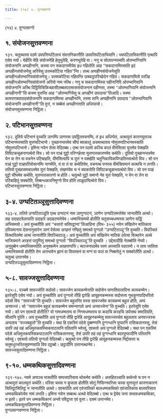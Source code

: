 ```yaml
---
title: (१४) ४. पुग्गलवग्गो

---
```

(१४) ४. पुग्गलवग्गो  


## १. संयोजनसुत्तवण्णना

१३१. चतुत्थस्स पठमे उपपत्तिप्पटिलाभं संवत्तनिकानीति उपपत्तिपटिलाभियानि। भवपटिलाभियानीति एत्थापि एसेव नयो। येहीति येहि संयोजनेहि हेतुभूतेहि, करणभूतेहि वा। ननु च सोतापन्‍नस्सपि ओरम्भागियानि संयोजनानि अप्पहीनानि, कस्मा पन सकदागामीयेव इध गहितोति आह ‘‘सकदागामिस्साति इदं अप्पहीनसंयोजनेसु अरियेसु उत्तमकोटिया गहित’’न्ति। तत्थ अप्पहीनसंयोजनेसूति अप्पहीनओरम्भागियसंयोजनेसु। उत्तमकोटिया गहितन्ति उक्‍कट्ठपरिच्छेदेन गहितं। सकदागामितो परञ्हि अप्पहीनओरम्भागियसंयोजनो अरियो नाम नत्थि। ननु च सकदागामिस्स पहीनानिपि ओरम्भागियानि संयोजनानि अत्थि दिट्ठिविचिकिच्छासीलब्बतपरामाससंयोजनानं पहीनत्ता, तस्मा ‘‘ओरम्भागियानि संयोजनानि अप्पहीनानी’’ति कस्मा वुत्तन्ति आह ‘‘ओरम्भागियेसु च अप्पहीनं उपादाया’’तिआदि। यस्मा कामरागब्यापादसंयोजनानि सकदागामिस्स अप्पहीनानि, तस्मा तानि अप्पहीनानि उपादाय ‘‘ओरम्भागियानि संयोजनानि अप्पहीनानी’’ति वुत्तं, न सब्बेसं अप्पहीनत्ताति अधिप्पायो।  
संयोजनसुत्तवण्णना निट्ठिता।  


## २. पटिभानसुत्तवण्णना

१३२. दुतिये पटिभानं वुच्‍चति ञाणम्पि ञाणस्स उपट्ठितवचनम्पि, तं इध अधिप्पेतं, अत्थयुत्तं कारणयुत्तञ्‍च पटिभानमस्साति युत्तप्पटिभानो। पुच्छानन्तरमेव सीघं ब्याकातुं असमत्थताय नोमुत्तप्पटिभानमस्साति नोमुत्तप्पटिभानो। इमिना नयेन सेसा वेदितब्बा। एत्थ पन पठमो कञ्‍चि कालं वीमंसित्वा युत्तमेव पेक्खति तिपिटकचूळनागत्थेरो विय। सो पन पञ्हं पुट्ठो परिग्गहेत्वा युत्तप्पत्तकारणमेव कथेति। दुतियो पुच्छानन्तरमेव येन वा तेन वा वचनेन पटिबाहति, वीमंसित्वापि च युत्तं न पक्खेति चतुनिकायिकपिण्डतिस्सत्थेरो विय। सो पन पञ्हं पुट्ठो पञ्हपरियोसानम्पि नागमेति, यं वा तं वा कथेतियेव, वचनत्थं पनस्स वीमंसियमानं कत्थचि न लगति। ततियो पुच्छासमकालमेव युत्तं पेक्खति, तंखणंयेव च नं ब्याकरोति तिपिटकचूळाभयत्थेरो विय। सो पन पञ्हं पुट्ठो सीघमेव कथेति, युत्तप्पत्तकारणो च होति। चतुत्थो पुट्ठो समानो नेव युत्तं पेक्खति, न येन वा तेन वा पटिबाहितुं सक्‍कोति, तिब्बन्धकारनिमुग्गो विय होति लाळुदायित्थेरो विय।  
पटिभानसुत्तवण्णना निट्ठिता।  


## ३-४. उग्घटितञ्‍ञूसुत्तादिवण्णना

१३३-४. ततिये उग्घटितञ्‍ञूति एत्थ उग्घटनं नाम ञाणुग्घटनं, ञाणेन उग्घटितमत्तेयेव जानातीति अत्थो। सह उदाहटवेलायाति उदाहारे उदाहटमत्तेयेव। धम्माभिसमयो होतीति चतुसच्‍चधम्मस्स ञाणेन सद्धिं अभिसमयो। अयं वुच्‍चतीति अयं ‘‘चत्तारो सतिपट्ठाना’’तिआदिना (विभ॰ ३५५) नयेन संखित्तेन मातिकाय ठपियमानाय देसनानुसारेन ञाणं पेसेत्वा अरहत्तं गण्हितुं समत्थो पुग्गलो ‘‘उग्घटितञ्‍ञू’’ति वुच्‍चति। विपञ्‍चितं वित्थारितमेव अत्थं जानातीति विपञ्‍चितञ्‍ञू। अयं वुच्‍चतीति अयं संखित्तेन मातिकं ठपेत्वा वित्थारेन अत्थे भाजियमाने अरहत्तं पापुणितुं समत्थो पुग्गलो ‘‘विपञ्‍चितञ्‍ञू’’ति वुच्‍चति । उद्देसादीहि नेतब्बोति नेय्यो। अनुपुब्बेन धम्माभिसमयोति अनुक्‍कमेन अरहत्तप्पत्ति। ब्यञ्‍जनपदमेव परमं अस्साति पदपरमो। न ताय जातिया धम्माभिसमयो होतीति तेन अत्तभावेन झानं वा विपस्सनं वा मग्गं वा फलं वा निब्बत्तेतुं न सक्‍कोतीति अत्थो। चतुत्थं उत्तानमेव।  
उग्घटितञ्‍ञूसुत्तादिवण्णना निट्ठिता।  


## ५-८. सावज्‍जसुत्तादिवण्णना

१३५-८. पञ्‍चमे सावज्‍जोति सदोसो। सावज्‍जेन कायकम्मेनाति सदोसेन पाणातिपातादिना कायकम्मेन। इतरेसुपि एसेव नयो। अयं वुच्‍चतीति अयं पुग्गलो तीहि द्वारेहि आयूहनकम्मस्स सदोसत्ता गूथकुणपादिभरितो पदेसो विय ‘‘सावज्‍जो’’ति वुच्‍चति। सावज्‍जेन बहुलन्ति यस्स सावज्‍जमेव कायकम्मं बहुलं होति, अप्पं अनवज्‍जं। सो ‘‘सावज्‍जेन बहुलं कायकम्मेन समन्‍नागतो अप्पं अनवज्‍जेना’’ति वुच्‍चति। इतरेसुपि एसेव नयो। को पन एवरूपो होतीति? यो गामधम्मताय वा निगमधम्मताय वा कदाचि करहचि उपोसथं समादियति, सीलानि पूरेति। अयं वुच्‍चतीति अयं पुग्गलो तीहि द्वारेहि आयूहनकम्मेसु सावज्‍जस्सेव बहुलताय अनवज्‍जस्स अप्पताय ‘‘वज्‍जबहुलो’’ति वुच्‍चति। यथा हि एकस्मिं पदेसे दुब्बण्णानि दुग्गन्धानि पुप्फानि रासिकतानस्सु, तेसं उपरि तहं तहं अधिमुत्तकवस्सिकपाटलानि पतितानि भवेय्युं, एवरूपो अयं पुग्गलो वेदितब्बो। यथा पन एकस्मिं पदेसे अधिमुत्तकवस्सिकपाटलानि रासिकतानस्सु, तेसं उपरि तहं तहं दुग्गन्धानि बदरपुप्फादीनि पतितानि भवेय्युं। एवरूपो ततियो पुग्गलो वेदितब्बो। चतुत्थो पन तीहि द्वारेहि आयूहनकम्मस्स निद्दोसत्ता च चतुमधुरभरितसुवण्णवाति विय दट्ठब्बो। छट्ठादीनि उत्तानत्थानेव।  
सावज्‍जसुत्तादिवण्णना निट्ठिता।  


## ९-१०. धम्मकथिकसुत्तादिवण्णना

१३९-१४०. नवमे अप्पञ्‍च भासतीति सम्पत्तपरिसाय थोकमेव कथेति। असहितञ्‍चाति कथेन्तो च पन न अत्थयुत्तं कालयुत्तं कथेति। परिसा चस्स न कुसला होतीति सोतुं निसिन्‍नपरिसा चस्स युत्तायुत्तं कारणाकारणं सिलिट्ठासिलिट्ठं न जानातीति अत्थो। एवरूपोति अयं एवंजातिको बालधम्मकथिको एवंजातिकाय बालपरिसाय धम्मकथिकोत्वेव नामं लभति। इमिना नयेन सब्बत्थ अत्थो वेदितब्बो। एत्थ च द्वेयेव जना सभावधम्मकथिका, न इतरे। इतरे पन धम्मकथिकानं अन्तो पविट्ठत्ता एवं वुत्ता। दसमं उत्तानमेव।  
धम्मकथिकसुत्तादिवण्णना निट्ठिता।  
पुग्गलवग्गवण्णना निट्ठिता।  